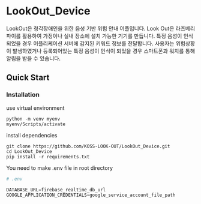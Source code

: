 LookOut_Device
==================================

LookOut은 청각장애인을 위한 음성 기반 위험 안내 어플입니다. Look Out은 라즈베리 파이를 활용하여 가정이나 실내 장소에 설치 가능한 기기를 만듭니다. 특정 음성이 인식되었을 경우 어플리케이션 서버에 감지된 키워드 정보를 전달합니다. 
사용자는 위험상황이 발생하였거나 등록되어있는 특정 음성이 인식이 되었을 경우 스마트폰과 워치를 통해 알림을 받을 수 있습니다.

Quick Start
-----------
### Installation

use virtual environment
```shell
python -m venv myenv
myenv/Scripts/activate
```

install dependencies
```shell
git clone https://github.com/KOSS-LOOK-OUT/LookOut_Device.git
cd LookOut_Device
pip install -r requirements.txt
```

You need to make .env file in root directory
```python
# .env

DATABASE_URL=firebase_realtime_db_url
GOOGLE_APPLICATION_CREDENTIALS=google_service_account_file_path

```
